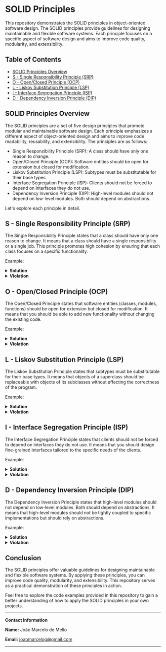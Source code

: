 # SOLID Principles

This repository demonstrates the SOLID principles in object-oriented software design. The SOLID principles provide guidelines for designing maintainable and flexible software systems. Each principle focuses on a specific aspect of software design and aims to improve code quality, modularity, and extensibility.

## Table of Contents

- [SOLID Principles Overview](#solid-principles-overview)
- [S - Single Responsibility Principle (SRP)](#s---single-responsibility-principle-srp)
- [O - Open/Closed Principle (OCP)](#o---openclosed-principle-ocp)
- [L - Liskov Substitution Principle (LSP)](#l---liskov-substitution-principle-lsp)
- [I - Interface Segregation Principle (ISP)](#i---interface-segregation-principle-isp)
- [D - Dependency Inversion Principle (DIP)](#d---dependency-inversion-principle-dip)

## SOLID Principles Overview

The SOLID principles are a set of five design principles that promote modular and maintainable software design. Each principle emphasizes a different aspect of object-oriented design and aims to improve code readability, reusability, and extensibility. The principles are as follows:

- Single Responsibility Principle (SRP): A class should have only one reason to change.
- Open/Closed Principle (OCP): Software entities should be open for extension but closed for modification.
- Liskov Substitution Principle (LSP): Subtypes must be substitutable for their base types.
- Interface Segregation Principle (ISP): Clients should not be forced to depend on interfaces they do not use.
- Dependency Inversion Principle (DIP): High-level modules should not depend on low-level modules. Both should depend on abstractions.

Let's explore each principle in detail.

## S - Single Responsibility Principle (SRP)

The Single Responsibility Principle states that a class should have only one reason to change. It means that a class should have a single responsibility or a single job. This principle promotes high cohesion by ensuring that each class focuses on a specific functionality.

Example:

<details>
<summary><b>Solution</b></summary>

The code below represents a simplified example of a `Customer` class, along with a `CustomerRepository`, `CustomerService`, `EmailServices`, and `IdentificationServices` classes. Let's analyze it in terms of the Single Responsibility Principle (SRP).

The Single Responsibility Principle states that a class should have only one reason to change. It means that a class should have a single responsibility or a single job. Let's see how the principle applies to the code:


```csharp
public class Customer
{
	public int CustomerId { get; set; }
	public string Name { get; set; }
	public string Email { get; set; }
	public string Identification { get; set; }
	public DateTime CreateDate { get; set; }

	public bool IsValid()
	{
		return EmailServices.IsValid(Email) && IdentificationServices.IsValid(Identification);
	}
}
```
In the `Customer` class, the properties represent the attributes of a customer, and the IsValid method checks whether the email and identification are valid using the `EmailServices` and `IdentificationServices` classes. This class is responsible for maintaining customer data and performing basic validation related to the customer object. It adheres to the SRP by focusing solely on the responsibility of encapsulating customer data.
```csharp
public class CustomerRepository
{
	public void AddCustomer(Customer customer)
	{
		using (var cn = new SqlConnection())
		{
			var cmd = new SqlCommand();

			cn.ConnectionString = "SolutionConnectionString";
			cmd.Connection = cn;
			cmd.CommandType = CommandType.Text;
			cmd.CommandText = "INSERT INTO CUSTOMER (NAME, EMAIL IDENTIFICATION, CREATEDATE) VALUES (@name, @email, @identification, @createDate))";

			cmd.Parameters.AddWithValue("name", customer.Name);
			cmd.Parameters.AddWithValue("email", customer.Email);
			cmd.Parameters.AddWithValue("identification", customer.Identification);
			cmd.Parameters.AddWithValue("createDate", customer.CreateDate);

			cn.Open();
			cmd.ExecuteNonQuery();
		}
	}
}
```
The `CustomerRepository` class is responsible for persisting customer data to a database. It has a single responsibility of handling database operations related to customers. It adheres to the SRP by focusing solely on the responsibility of interacting with the database.
```csharp
public class CustomerService
{
	public string AddCustomer(Customer customer)
	{
		if (!customer.IsValid())
			return "Invalid data.";

		var repo = new CustomerRepository();
		repo.AddCustomer(customer);

		EmailServices.Send("contact@company.com", customer.Email, "Welcome", "Congratulations, you are registered.");

		return "Customer successfully registered.";
	}
}
```
The `CustomerService` class is responsible for orchestrating the process of adding a customer. It first checks if the customer is valid, then interacts with the `CustomerRepository` to persist the customer data, and finally uses the `EmailServices` class to send a welcome email. The class adheres to the SRP by having a single responsibility of managing the overall process of adding a customer.
```csharp
public static class EmailServices
{
	public static bool IsValid(string email)
	{
		return email.Contains("@");
	}

	public static void Send(string from, string to, string subject, string message)
	{
		var mail = new MailMessage(from, to);
		var client = new SmtpClient
		{
			Port = 25,
			DeliveryMethod = SmtpDeliveryMethod.Network,
			UseDefaultCredentials = false,
			Host = "smtp.google.com"
		};

		mail.Subject = subject;
		mail.Body = message;
		client.Send(mail);
	}
}
```
The `EmailServices` class provides email-related functionalities. It has two methods, IsValid for email validation and Send for sending emails. It adheres to the SRP by having a single responsibility of handling email-related operations.
```csharp
public static class IdentificationServices
{
	public static bool IsValid(string identification)
	{
		return identification.Length == 11;
	}
}
```

The `IdentificationServices` class provides identification-related functionalities. It has a single method, IsValid, which validates an identification number. It adheres to the SRP by having a single responsibility of handling identification-related operations.
</details>

<details>
  <summary><b>Violation</b></summary>

The code below violates the Single Responsibility Principle (SRP) because the `Customer` class is responsible for multiple tasks that go beyond its primary responsibility of encapsulating customer data. Let's analyze the code to identify the violations

```cshar
public class Customer
{
	public int CustomerId { get; set; }
	public string Name { get; set; }
	public string Email { get; set; }
	public string Identification { get; set; }
	public DateTime CreateDate { get; set; }

	public string AddCustomer()
	{
		if (!Email.Contains("@"))
			return "Customer with invalid email.";

		if (Identification.Length != 11)
			return "Customer with invalid identification.";


		using (var cn = new SqlConnection())
		{
			var cmd = new SqlCommand();

			cn.ConnectionString = "SolutionConnectionString";
			cmd.Connection = cn;
			cmd.CommandType = CommandType.Text;
			cmd.CommandText = "INSERT INTO CUSTOMER (NAME, EMAIL IDENTIFICATION, CREATEDATE) VALUES (@name, @email, @identification, @createDate))";

			cmd.Parameters.AddWithValue("name", Name);
			cmd.Parameters.AddWithValue("email", Email);
			cmd.Parameters.AddWithValue("identification", Identification);
			cmd.Parameters.AddWithValue("createDate", CreateDate);

			cn.Open();
			cmd.ExecuteNonQuery();
		}

		var mail = new MailMessage("contact@company.com", Email);
		var client = new SmtpClient
		{
			Port = 25,
			DeliveryMethod = SmtpDeliveryMethod.Network,
			UseDefaultCredentials = false,
			Host = "smtp.google.com"
		};

		mail.Subject = "Welcome";
		mail.Body = "Congratulations! You are registered.";
		client.Send(mail);

		return "Customer successfully registered!";
	}
}
```


1.**Validation logic**: The `AddCustomer method` performs email and identification validation. However, validation is not the primary responsibility of the `Customer` class. It is better to separate the validation concerns into separate classes or methods specifically dedicated to validation.

2.**Database insertion logic**: The `AddCustomer` method directly performs the task of inserting customer data into the database. This responsibility goes beyond the scope of the `Customer` class, which should focus solely on encapsulating customer data. A separate class, like a `CustomerRepository`, should handle the database operations.

3.**Email sending logic**: The `AddCustomer` method includes code for sending a welcome email to the customer. Again, this responsibility should be separated into a separate class or method dedicated to email-related operations, such as an `EmailService` class.

By combining all these responsibilities into the `Customer` class, it violates the SRP because the class has multiple reasons to change. If there are changes to the validation logic, database operations, or email sending, the `Customer` class will need to be modified, which breaks the principle of having a single responsibility.

</details>

## O - Open/Closed Principle (OCP)

The Open/Closed Principle states that software entities (classes, modules, functions) should be open for extension but closed for modification. It means that you should be able to add new functionality without changing the existing code.

Example:
<details>
<summary><b>Solution</b></summary>

The code below demonstrates an implementation of the Open-Closed Principle (OCP) to some extent. Let's analyze it in the context of the OCP:

```cshar
public abstract class DebitAccount
{
	public string TransactionNumber { get; set; }
	public abstract string Withdraw(decimal amount, string account);

	public string FormatTransaction()
	{
		const string chars = "ABCDEFGHIJKLMNOPQRSTUVWXYZ0123456789";
		var random = new Random();
		TransactionNumber = new string(Enumerable.Repeat(chars, 15)
		  .Select(s => s[random.Next(s.Length)]).ToArray());

		// Formatted transaction number.
		return TransactionNumber;
	} 
}
```
The `DebitAccount` class is an abstract base class that defines a common interface for different types of debit accounts. It has a TransactionNumber property and an abstract Withdraw method, which is meant to be overridden by the derived classes.

```cshar
public class DebitAccountAccount : DebitAccount
{
	public override string Withdraw(decimal amount, string account)
	{
		// Debita Conta Account
		return FormatTransaction();
	}
}
```

```cshar
public class DebitAccountInvestment : DebitAccount
{
	public override string Withdraw(decimal amount, string account)
	{
		// Debita Conta Investimento
		// Isentar Taxas
		return FormatTransaction();
	}
}
```

```cshar
public class DebitSavingsAccount : DebitAccount
{
	public override string Withdraw(decimal amount, string account)
	{
		// Validate Account Birthday
		// Debit Account Account
		return FormatTransaction();
	}
}
```

The code includes three concrete classes derived from the `DebitAccount` base class: `DebitAccountAccount`, `DebitAccountInvestment`, and `DebitSavingsAccount`. Each derived class implements the `Withdraw` method specific to its account type, overriding the abstract method defined in the base class.

The Open-Closed Principle suggests that classes should be open for extension but closed for modification. In this case, the `DebitAccount` class is closed for modification because it is an abstract class that defines a common interface. New types of debit accounts can be introduced by extending this class without modifying the existing code.

The derived classes, such as `DebitAccountAccount`, `DebitAccountInvestment`, and `DebitSavingsAccount`, represent different types of debit accounts and are open for extension. If you need to introduce a new type of debit account, you can create a new derived class that inherits from `DebitAccount` and implements the `Withdraw` method specific to that account type.
</details>

<details>
  <summary><b>Violation</b></summary>

The code below violates the Open-Closed Principle (OCP) because it does not follow the guideline of being open for extension but closed for modification. Let's analyze the code to identify the violations:

```cshar
public class DebitAccount
{
	public void Debit(decimal value, string account, TypeAccount typeAccount)
	{
		if (typeAccount == TypeAccount.Account)
		{
			// Debit Account Account
		}

		if (typeAccount == TypeAccount.SavingsAccount)
		{
			// Validate Account Birthday
			// Debit Savings Account
		}
	}
}
public enum TypeAccount
{
	Account,
	SavingsAccount
}
```


In this code, the `DebitAccount` class has a `Debit` method that takes a `value`, `account`, and `typeAccount` as parameters. The method contains conditional statements to determine the type of the account and performs different operations based on the account type.

The violations of the Open-Closed Principle are as follows:

1.**Modification required for adding new account types**: If a new account type, such as a `CreditAccount`, needs to be added, the `Debit` method would have to be modified to include a new conditional statement. This violates the principle as it requires modifying the existing code instead of simply extending it.

2.**Lack of abstraction**: The code does not utilize inheritance or abstraction to provide a common interface for different account types. Instead, it uses conditional statements to handle different account types within a single method. This makes the code less flexible and harder to extend.
</details>

## L - Liskov Substitution Principle (LSP)

The Liskov Substitution Principle states that subtypes must be substitutable for their base types. It means that objects of a superclass should be replaceable with objects of its subclasses without affecting the correctness of the program.

Example:
<details>
<summary><b>Solution</b></summary>

The code below demonstrates the Liskov Substitution Principle (LSP) to some extent. Let's analyze it in the context of the LSP:

```csharp
public abstract class Parallelogram
{
	protected Parallelogram(int height, int width)
	{
		Height = height;
		Width = width;
	}

	public double Height { get; private set; }
	public double Width { get; private set ; }
	public double Area { get { return Height * Width; } } 
}
```
```csharp
public class Retangulo : Parallelogram
{
	public Retangulo(int altura, int largura)
		:base(altura,largura)
	{

	}
}
```
```csharp
public class Square : Parallelogram
{
	public Square(int height, int width)
		: base(height, width)
	{
		if(width != height)
			throw new ArgumentException("The two sides of the square must be equal.");
	}
}
```

The code includes an abstract base class `Parallelogram` that represents a generic `Parallelogram` shape. It has properties for `Height`, `Width`, and a calculated property for `Area`. It serves as a common interface for different types of `Parallelogram`s.

There are two concrete classes derived from `Parallelogram`:

`Rectangle`: Represents a `Rectangle`. It inherits from `Parallelogram` and provides a constructor that takes `Height` and `Width` as parameters. The `Rectangle` class adheres to the Liskov Substitution Principle since it can be used in place of its base class (`Parallelogram`) without breaking the program's correctness.

`Square`: Represents a `Square`. It also inherits from `Parallelogram` but has a specialized constructor that validates whether the `Height` and `Width` are equal. If not, it throws an exception. This constraint ensures that a `Square` object must have equal sides. Although the `Square` class adds a validation constraint, it still adheres to the Liskov Substitution Principle because it maintains the behavior of the base class (`Parallelogram`) and can be used interchangeably without violating the program's correctness.

The Liskov Substitution Principle states that objects of a superclass should be replaceable with objects of its subclasses without affecting the correctness of the program. In this case, both `Rectangle` and `Square` can be used interchangeably as `Parallelogram` objects, allowing for polymorphic behavior without introducing errors.

</details>
<details>
  <summary><b>Violation</b></summary>

The code below violates the Liskov Substitution Principle (LSP). Let's analyze the code to identify the violation:

```csharp
public class AreaCalculation
{
	private static void GetAreaRectangle(Rectangle ret)
	{
		Console.Clear();
		Console.WriteLine("Rectangle area calculation");
		Console.WriteLine();
		Console.WriteLine(ret.Height + " * " + ret.Width);
		Console.WriteLine();
		Console.WriteLine(ret.Area);
		Console.ReadKey();
	}

	public static void Calculate()
	{
		var quad = new Square()
		{
			Height = 10,
			Width = 5
		};

		GetAreaRectangle(quad);
	}
}
public class Rectangle
{
	public virtual double Height { get; set; }
	public virtual double Width { get; set; }
	public double Area { get { return Height * Width; } }
}
public class Square : Rectangle
{
	public override double Height
	{
		set { base.Height = base.Width = value; }
	}

	public override double Width
	{
		set { base.Height = base.Width = value; }
	}
}
```

The violation of the Liskov Substitution Principle occurs in the `AreaCalculation ` class. The `GetArea`Rectangle`` method expects a `Rectangle` object as its parameter. However, in the `Calculate` method, an instance of `Square` is passed to `GetArea`Rectangle``. Although `Square` is a subclass of `Rectangle`, the LSP violation happens because the behavior of `Square` is not a true substitute for the behavior of `Rectangle`.

In this specific example, the violation occurs because the `Square` class overrides the `Height` and `Width` properties of the base `Rectangle` class to enforce equal sides. However, the `GetArea`Rectangle`` method is written assuming that the `Height` and `Width` properties of the `Rectangle` object will act independently.

By passing a `Square` object to a method that expects a `Rectangle`, the method may produce incorrect results or behave unexpectedly because the assumptions made about the properties of `Rectangle` objects are not valid for `Square` objects.

To resolve this violation, the design should either ensure that the `Square` class does not inherit from `Rectangle` or modify the `GetArea`Rectangle`` method and other code that relies on the `Rectangle` class to handle the behavior of `Square`s separately. By doing so, the program can correctly handle both `Rectangle`s and `Square`s without violating the Liskov Substitution Principle.
</details>


## I - Interface Segregation Principle (ISP)

The Interface Segregation Principle states that clients should not be forced to depend on interfaces they do not use. It means that you should design fine-grained interfaces tailored to the specific needs of the clients.

Example:

<details>
<summary><b>Solution</b></summary>

The code below demonstrates the Interface Segregation Principle (ISP). Let's analyze it in the context of the ISP:
```csharp
public interface ICustomerRegistration
{
	void ValidateData();
	void SaveBank();
	void SendEmail();
}
public interface IProductRegistration
{
	void ValidateData();
	void SaveBank();
}
public class CustomerRegistration : ICustomerRegistration
{
	public void ValidateData()
	{
		// Validate Identification, Email
	}

	public void SaveBank()
	{
		// Insert into the Customer table
	}

	public void SendEmail()
	{
		// Send email to customer
	}
}
public class ProductRegistration : IProductRegistration
{
	public void ValidateData()
	{
		// validate value
	}

	public void SaveBank()
	{
		// Insert Product table

	}
}
```

The code demonstrates the application of the Interface Segregation Principle by segregating interfaces into smaller, more focused units.

The ``ICustomerRegistration` `interface represents operations related to customer registration, including data validation, saving data to the bank, and sending emails to customers.

The `IProductRegistration` interface represents operations related to product registration, including data validation and saving data to the bank.

By separating the interfaces based on their specific responsibilities, the code adheres to the Interface Segregation Principle. Clients that depend on these interfaces can now implement and utilize only the methods they require, without being forced to implement unnecessary methods.

The `CustomerRegistration` class implements the ``ICustomerRegistration` `interface and provides implementations for all its methods: `ValidateData`, `SaveBank`, and SendEmail. It focuses on customer-related operations.

The ProductRegistration class implements the `IProductRegistration` interface and provides implementations for `ValidateData` and `SaveBank`. It focuses on product-related operations.

This approach allows clients to depend only on the relevant interfaces and implement the required methods, promoting code modularity, reusability, and reducing coupling between components. Clients that need to work with customer registration can depend on `ICustomerRegistration`, while clients that work with product registration can depend on `IProductRegistration`.

In summary, the code follows the Interface Segregation Principle by dividing the interfaces into smaller, more cohesive units, enabling clients to implement and use only the methods they require.

</details>
<details>
  <summary><b>Violation</b></summary>

The code below violates the Interface Segregation Principle (ISP). Let's analyze it to understand the violation:

```csharp
public interface IRegistration
{
	void ValidateData();
	void SaveBank();
	void SendEmail();
}
public class CustomerRegistration : IRegistration
{
	public void ValidateData()
	{
		// Validate Identification, Email
	}

	public void SaveBank()
	{
		// Insert into the Customer table
	}

	public void SendEmail()
	{
		// Send email to customer
	}
}
public class ProductRegistration : IRegistration
{
	public void ValidateData()
	{
		// validate value

	}

	public void SaveBank()
	{
		// Insert Product table

	}

	public void SendEmail()
	{
		// Product does not have email, what do I do now???
		throw new NotImplementedException("This method is useless.");
	}
}
```

The violation of the Interface Segregation Principle occurs in the `ProductRegistration` class. The interface `IRegistration` includes the method ``SendEmail``(), which is not relevant or applicable to the `ProductRegistration` class. The ``SendEmail`` method is specific to the customer registration process and does not make sense in the context of product registration.

By forcing the `ProductRegistration` class to implement the ``SendEmail`` method, the code violates the ISP because the class is forced to depend on a method that is not applicable or meaningful in its context. This violates the principle of segregating interfaces into smaller and more focused units that clients can implement based on their specific needs.

To resolve this violation, you should split the `IRegistration` interface into smaller, more cohesive interfaces based on the specific responsibilities and requirements of each domain. For example, you could have an `ICustomerRegistration` interface that includes the `ValidateData`, `SaveBank`, and ``SendEmail`` methods, and a separate interface for product-related operations.
</details>

## D - Dependency Inversion Principle (DIP)

The Dependency Inversion Principle states that high-level modules should not depend on low-level modules. Both should depend on abstractions. It means that high-level modules should not be tightly coupled to specific implementations but should rely on abstractions.

Example:

<details>
<summary><b>Solution</b></summary>

The code below demonstrates the Dependency Inversion Principle (DIP) by applying dependency injection and relying on abstractions rather than concrete implementations. Let's analyze it to understand the principle:

```csharp
public interface ICustomerRepository
{
	void AddCustomer(Customer customer);
}
public interface ICustomerServices
{
	string AddCustomer(Customer customer);
}
public interface IEmailServices
{
	bool IsValid(string email);
	void Send(string from, string to, string subject, string message);
}
public interface IIdentificationServices
{
	bool IsValid(string identification);
}
public class Customer
{
	private readonly IIdentificationServices _identificationServices;
	private readonly IEmailServices _emailServices;

	public Customer(
		IIdentificationServices identificationServices, 
		IEmailServices emailServices)
	{
		_identificationServices = identificationServices;
		_emailServices = emailServices;
	}

	public int CustomerId { get; set; }
	public string Name { get; set; }
	public string Email { get; set; }
	public string Identification { get; set; }
	public DateTime CreateDate { get; set; }

	public bool IsValid()
	{
		return _emailServices.IsValid(Email) && _identificationServices.IsValid(Identification);
	}
}
public class CustomerRepositor : ICustomerRepository
{
	public void AddCustomer(Customer customer)
	{

		using (var cn = new SqlConnection())
		{
			var cmd = new SqlCommand();

			cn.ConnectionString = "SolutionConnectionString";
			cmd.Connection = cn;
			cmd.CommandType = CommandType.Text;
			cmd.CommandText = "INSERT INTO CUSTOMER (NAME, EMAIL IDENTIFICATION, CREATEDATE) VALUES (@name, @email, @identification, @createDate))";

			cmd.Parameters.AddWithValue("name", customer.Name);
			cmd.Parameters.AddWithValue("email", customer.Email);
			cmd.Parameters.AddWithValue("identification", customer.Identification);
			cmd.Parameters.AddWithValue("createDate", customer.CreateDate);

			cn.Open();
			cmd.ExecuteNonQuery();
		}

	}
}
public class CustomerServices : ICustomerServices
{
	private readonly ICustomerRepository _customerRepository;
	private readonly IEmailServices _emailServices;

	public CustomerServices(
		IEmailServices emailServices, 
		ICustomerRepository CustomerRepository)
	{
		_emailServices = emailServices;
		_customerRepository = CustomerRepository;
	}

	public string AddCustomer(Customer customer)
	{
		if (!customer.IsValid())
			return "Invalid data";

		_customerRepository.AddCustomer(customer);

		_emailServices.Send("contact@company.com", customer.Email, "Welcome", "Congratulations, you are registered");

		return "Customer successfully registered.";
	}
}
public class EmailServices : IEmailServices
{
	public bool IsValid(string email)
	{
		return email.Contains("@");
	}

	public void Send(string from, string to, string subject, string message)
	{
		var mail = new MailMessage(from, to);
		var client = new SmtpClient
		{
			Port = 25,
			DeliveryMethod = SmtpDeliveryMethod.Network,
			UseDefaultCredentials = false,
			Host = "smtp.google.com"
		};

		mail.Subject = subject;
		mail.Body = message;
		client.Send(mail);
	}
}
public class IdentificationServices : IIdentificationServices
{
	public bool IsValid(string identification)
	{
		return identification.Length == 11;
	}
}
```

The code follows the Dependency Inversion Principle by inverting the dependencies between high-level and low-level modules and relying on abstractions. Here's how it is achieved:

The `Customer` class depends on abstractions (`IIdentificationServices` and `IEmailServices`) rather than concrete implementations. This allows the class to be decoupled from specific implementations and promotes flexibility and extensibility.

The `CustomerServices` class depends on abstractions (`IEmailServices` and `ICustomerRepository`) rather than concrete implementations. By depending on interfaces, the class is not tightly coupled to specific implementations, making it easier to substitute or extend functionalities.

The `CustomerRepository` class implements the `ICustomerRepository` interface, providing a concrete implementation for adding a customer to the database. The `CustomerServices` class depends on this interface, allowing it to work with any class that satisfies the contract defined by the interface.

The `EmailServices` and `IdentificationServices` classes implement the `IEmailServices` and IIdentificationServices interfaces, respectively, providing concrete implementations for email-related operations and identification validation. The `Customer` class depends on these interfaces, enabling it to use the provided functionalities without being tightly coupled to specific implementations.

</details>
<details>
  <summary><b>Violation</b></summary>


```csharp
public class Customer
{
	public int CustomerId { get; set; }
	public string Name { get; set; }
	public string Email { get; set; }
	public string Identification { get; set; }
	public DateTime CreateDate { get; set; }

	public bool IsValid()
	{
		return EmailServices.IsValid(Email) && IdentificationServices.IsValid(Identification);
	}
}
public class CustomerRepositor
{

	public void AddCustomer(Customer customer)
	{
		using (var cn = new SqlConnection())
		{
			var cmd = new SqlCommand();

			cn.ConnectionString = "SolutionConnectionString";
			cmd.Connection = cn;
			cmd.CommandType = CommandType.Text;
			cmd.CommandText = "INSERT INTO CUSTOMER (NAME, EMAIL IDENTIFICATION, CREATEDATE) VALUES (@name, @email, @identification, @createDate))";

			cmd.Parameters.AddWithValue("name", customer.Name);
			cmd.Parameters.AddWithValue("email", customer.Email);
			cmd.Parameters.AddWithValue("identification", customer.Identification);
			cmd.Parameters.AddWithValue("createDate", customer.CreateDate);

			cn.Open();
			cmd.ExecuteNonQuery();
		}
	}
}
public class CustomerServices
{
	public string AddCustomer(Customer customer)
	{
		if (!customer.IsValid())
			return "Invalid data";

		var repo = new CustomerRepositor();
		repo.AddCustomer(customer);

		EmailServices.Send("contact@company.com", customer.Email, "Welcome", "Congratulations, you are registered");
		return "Customer successfully registered.";
	}
}
public static class EmailServices
{
	public static bool IsValid(string email)
	{
		return email.Contains("@");
	}

	public static void Send(string from, string to, string subject, string message)
	{
		var mail = new MailMessage(from, to);
		var client = new SmtpClient
		{
			Port = 25,
			DeliveryMethod = SmtpDeliveryMethod.Network,
			UseDefaultCredentials = false,
			Host = "smtp.google.com"
		};

		mail.Subject = subject;
		mail.Body = message;
		client.Send(mail);
	}
}
public static class IdentificationServices
{
	public static bool IsValid(string identification)
	{
		return identification.Length == 11;
	}
}
```

The provided code violates the Dependency Inversion Principle in several ways:

1.The `Customer` class directly depends on the concrete implementation of `EmailServices` and `IdentificationServices` static classes. Instead of depending on abstractions (interfaces), it tightly couples itself to specific implementations. This makes it difficult to substitute or extend the functionality of these services without modifying the `Customer` class.

2.The `CustomerRepository` class is directly instantiated within the `CustomerServices` class. This violates the principle as it creates a tight coupling between the `CustomerServices` and `CustomerRepository` classes. It should depend on abstractions (interfaces) rather than concrete implementations to allow for flexibility and easy replacement of the repository implementation.

3.The `EmailServices` and `IdentificationServices` classes are implemented as static classes, which makes them difficult to substitute or mock during testing. Static dependencies limit the ability to provide alternative implementations and introduce dependencies that cannot be easily changed.

To adhere to the Dependency Inversion Principle, the code should be refactored to:

1.Introduce interfaces for the services (IEmailServices and IIdentificationServices) and have the `Customer` class depend on these interfaces instead of the concrete implementations.

2.Modify the `CustomerServices` class to accept the ICustomerRepository interface and IEmailServices interface as constructor parameters. This enables dependency injection and decouples the `CustomerServices` class from specific implementations.

3.Implement the `CustomerRepository` class to satisfy the ICustomerRepository interface. This allows for easy substitution of repository implementations without affecting the `CustomerServices` class.

</details>


## Conclusion

The SOLID principles offer valuable guidelines for designing maintainable and flexible software systems. By applying these principles, you can improve code quality, modularity, and extensibility. This repository serves as a practical demonstration of these principles in action.

Feel free to explore the code examples provided in this repository to gain a better understanding of how to apply the SOLID principles in your own projects.


---

**Contact Information**

**Name:** João Marcelo de Mello

**Email:** [joaomarcelog@gmail.com](mailto:joaomarcelog@gmail.com)

---


